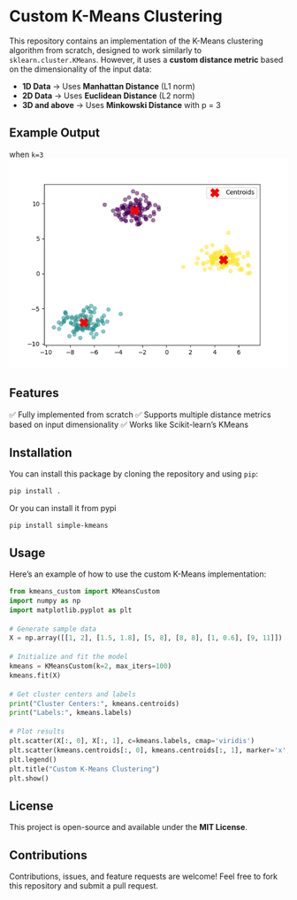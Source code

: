 # Custom K-Means Clustering

This repository contains an implementation of the K-Means clustering algorithm from scratch, designed to work similarly to `sklearn.cluster.KMeans`. However, it uses a **custom distance metric** based on the dimensionality of the input data:

- **1D Data** → Uses **Manhattan Distance** (L1 norm)
- **2D Data** → Uses **Euclidean Distance** (L2 norm)
- **3D and above** → Uses **Minkowski Distance** with p = 3


## Example Output
when `k=3`
![Clustered Data](example/example_graph.png)

## Features
✅ Fully implemented from scratch
✅ Supports multiple distance metrics based on input dimensionality
✅ Works like Scikit-learn’s KMeans



## Installation
You can install this package by cloning the repository and using `pip`:
```sh
pip install .
```
Or you can install it from pypi
```
pip install simple-kmeans
```


## Usage
Here’s an example of how to use the custom K-Means implementation:

```python
from kmeans_custom import KMeansCustom
import numpy as np
import matplotlib.pyplot as plt

# Generate sample data
X = np.array([[1, 2], [1.5, 1.8], [5, 8], [8, 8], [1, 0.6], [9, 11]])

# Initialize and fit the model
kmeans = KMeansCustom(k=2, max_iters=100)
kmeans.fit(X)

# Get cluster centers and labels
print("Cluster Centers:", kmeans.centroids)
print("Labels:", kmeans.labels)

# Plot results
plt.scatter(X[:, 0], X[:, 1], c=kmeans.labels, cmap='viridis')
plt.scatter(kmeans.centroids[:, 0], kmeans.centroids[:, 1], marker='x', c='red', s=200, label='Centroids')
plt.legend()
plt.title("Custom K-Means Clustering")
plt.show()
```


## License
This project is open-source and available under the **MIT License**.



## Contributions
Contributions, issues, and feature requests are welcome! Feel free to fork this repository and submit a pull request.


